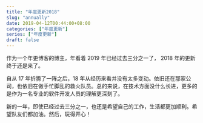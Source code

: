 ```yaml
---
title: "年度更新2018"
slug: "annually"
date: 2019-04-12T00:44:00+08:00
categories: ["年度更新"]
series: ["年度更新"]
draft: false
---
```


作为一个年更博客的博主，年看着 2019 年已经过去三分之一了， 2018 年的更新终于还是来了。

自从 17 年折腾了一阵之后，18 年从经历来看并没有太多变动。依旧还在那家公司，也依旧在做手忙脚乱的救火队员。总的来说，在技术方面没什么长进，更多的是作为一名专业的软件开发人员的理解更深刻了。

新的一年，即使已经过去三分之一，也还是希望自己的工作，生活都更加顺利。希望队友们都加油。然后，玩得开心！

